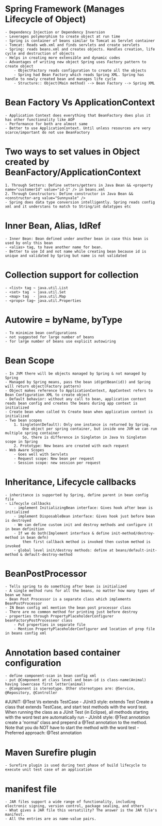 # Spring Framework 	(Manages Lifecycle of Object)
	- Dependency Injection or Dependency Inversion
	- Leverages polymorphism to create object at run time
	- Spring is container of beans similar to Tomcat as Servlet container
	- Tomcat: Reads web.xml and finds servlets and create servlets
	- Spring: reads beans.xml and creates objects. Handles creation, life cycle and destruction of objects
	- Helps in creating more extensible and dynamic codes
	- Advantages of writing new object Spring uses Factory pattern to create object
		- ObjectFactory reads configuration to create all the objects
		- Spring had Bean Factory which reads Spring XML. Spring has handle to newly created bean and manages life cycle
		- Structure:: Object(Main method) --> Bean Factory --> Spring XML
# Bean Factory Vs ApplicationContext
	- Application Context does everything that BeanFactory does plus it has other functionality like AOP
	- Performance for both are almost same 
	- Better to use ApplicationContext. Until unless resources are very scarce/important do not use BeanFactory
# Two ways to set values in Object created by BeanFactory/ApplicationContext
	1. Through Setters: Define setters/getters in Java Bean && <property name="customerId" value="id-1" /> in beans.xml
	2. Through Constructors: Define constructor in Java Bean && <constructor-arg value="Sunnyvale" />
	- Spring does data type conversion intelligently. Spring reads config xml and it understans to match to String/int datatypes etc
# Inner Bean, Alias, IdRef
	- Inner Bean: Bean defined under another bean in case this bean is used by only this bean
	- <alias> tag, to have another name for bean. 
	- Better to use Id and not name while creating bean because id is unique and validated by Spring but name is not validated
# Collection support for collection
	- <list> tag ~ java.util.List
	- <set> tag  ~ java.util.Set
	- <map> tag  - java.util.Map
	- <props> tag~ java.util.Properties
# Autowire = byName, byType
	- To minimize bean configurations
	- not suggested for large number of beans
	- for large number of beans use explicit autowiring
# Bean Scope
	- In JVM there will be objects managed by Spring & not managed by Spring
	- Managed by Spring means, pass the bean id(getBean(id)) and Spring will return object(Factory pattern)
	- Object makes reference to ApplicationContext, AppContext refers to Bean Configuration XML to create object
	- Default behavior: without any call to bean, application context reads bean config and creates the beans during app context is initialized
	- Create bean when called Vs Create bean when application context is initialized
	- Two bean scopes
		1. Singleton(Default): Only one instance is returned by Spring.
			One object per spring container, but inside one JVM we can run multiple spring container
			So, there is difference in Singleton in Java Vs Singleton scope in Spring
		2. Prototype: New beans are created with each request 	
	- Web Aware Scopes
		- Goes well with Servlets
		- Request scope: New bean per request
		- Session scope: new session per request
# Inheritance, Lifecycle callbacks
	- inheritance is supported by Spring, define parent in bean config file
	- Lifecycle callbacks
		- implement InitializingBean interface: Gives hook after bean is initialized
		- implement DisposableBean interface: Gives hook just before bean is destroyed
		- We can define custom init and destroy methods and configure it in bean definition
		- If we do both(Implement interface & define init-method/destroy-method in bean defn) 
			then first callback method is invoked then custom method is invoked
		- global level init/destroy methods: define at beans/default-init-method & default-destroy-method  
# BeanPostProcessor
	- Tells spring to do something after bean is initialized
	- A single method runs for all the beans, no matter how many types of bean we have
	- Bean Post Processor is a separate class which implements BeanPostProcessor
	- IN Bean config xml mention the bean post processor class
	- There are no common method for printing just before destroy
	- properties through PropertyPlaceholderConfigurer beanFactoryPostProcesseor class
		- Put properties in separate file
		- Mention PropertyPlaceholderConfigurer and location of prop file in beans config xml
# Annotation based container configuration
	- define component-scan in bean config xml
	- put @Component at class level and bean-id is class-name(Animal) having lowercase first letter(animal)
	- @Component is stereotype. Other stereotypes are: @Service, @Repository, @Controller			
#JUNIT: @Test Vs extends TestCase
	- JUnit3 style: extends Test
		Create a class that extends TestCase, and start test methods with the word test. 	
		When running the class as a JUnit Test (in Eclipse), 
		all methods starting with the word test are automatically run
	- JUnit4 style: @Test annotation
		create a 'normal' class and prepend a @Test annotation to the method. 
		Note that you do NOT have to start the method with the word test
	- Preferred approach: @Test annotation
# Maven Surefire plugin
	- Surefire plugin is used during test phase of build lifecycle to execute unit test case of an application 	
	
# manifest file
	- JAR files support a wide range of functionality, including electronic signing, version control, package sealing, and others
	- What gives a JAR file this versatility? The answer is the JAR file's manifest.
	- All the entries are as name-value pairs.
	
	
	
	
	
		